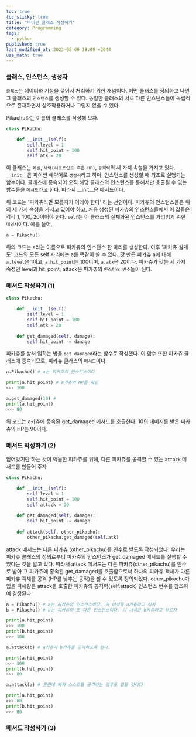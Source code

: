 ```yaml
---
toc: true
toc_sticky: true
title: "파이썬 클래스 작성하기"
category: Programming
tags:
  - python
published: true
last_modified_at: 2023-05-09 18:09 +2044
use_math: true
---
```


### 클래스, 인스턴스, 생성자

`클래스`는 데이터와 기능을 묶어서 처리하기 위한 개념이다.  어떤 클래스를 정의하고 나면 그 클래스의 `인스턴스`를 생성할 수 있다.  동일한 클래스의 서로 다른 인스턴스들이 독립적으로 존재하면서 상호작용하거나 그렇지 않을 수 있다.

Pikachu라는 이름의 클래스를 작성해 보자.

```python
class Pikachu:

    def __init__(self):
        self.level = 1
        self.hit_point = 100
        self.atk = 20
```

이 클래스는 `레벨`, `체력(히트포인트 혹은 HP)`, `공격력`의 세 가지 속성을 가지고 있다.  `__init__`은 파이썬 예약어로 `생성자`라고 하며, 인스턴스를 생성할 때 최초로 실행되는 함수이다.  클래스에 종속되어 오직 해당 클래스의 인스턴스를 통해서만 호출될 수 있는 함수들을 `메서드`라고 한다.  따라서 \__init__은 메서드이다.

위 코드는 '피카츄라면 모름지기 이래야 한다' 라는 선언이다.  피카츄의 인스턴스들은 위의 세 가지 속성을 가지고 있어야 하고, 처음 생성된 피카츄의 인스턴스들에서 이 값들은 각각 1, 100, 20이어야 한다.  `self`는 이 클래스의 실체화된 인스턴스를 가리키기 위한 `대명사`이다.  예를 들어,

```python
a = Pikachu()
```

위의 코드는 a라는 이름으로 피카츄의 인스턴스 한 마리를 생성한다.  이후 '피카츄 설계도' 코드의 모든 self 자리에는 a를 똑같이 쓸 수 있다.  갓 만든 피카츄 a에 대해  `a.level`은 1이고, `a.hit_point`는 100이며, `a.atk`은 20이다.  피카츄가 갖는 세 가지 속성인 level과 hit_point, attack은 피카츄의 `인스턴스 변수`들이 된다.

###  메서드 작성하기 (1)

```python
class Pikachu:

    def __init__(self):
        self.level = 1
        self.hit_point = 100
        self.atk = 20
        
    def get_damaged(self, damage):
        self.hit_point -= damage
```

피카츄를 상처 입히는 법을 `get_damaged`라는 함수로 작성했다.  이 함수 또한 피카츄 클래스에 종속되므로, 피카츄 클래스의 `메서드`이다.

```python
a.Pikachu() # a는 피카츄의 인스턴스이다

print(a.hit_point) # a카츄의 HP를 확인
>>> 100

a.get_damaged(10) #
print(a.hit_point)
>>> 90
```

위 코드는 a카츄에 종속된 get_damaged 메서드를 호출한다.  10의 데미지를 받은 피카츄의 HP는 90이다.

### 메서드 작성하기 (2)

얻어맞기만 하는 것이 억울한 피카츄를 위해, 다른 피카츄를 공격할 수 있는 `attack` 메서드를 만들어 주자

```python
class Pikachu:

    def __init__(self):
        self.level = 1
        self.hit_point = 100
        self.attack = 20
        
    def get_damaged(self, damage):
        self.hit_point -= damage
        
    def attack(self, other_pikachu):
        other_pikachu.get_damaged(self.atk)
```

attack 메서드는 다른 피카츄 (other_pikachu)를 인수로 받도록 작성되었다.  우리는 피카츄 클래스의 정의로부터 피카츄의 인스턴스가 get_damaged 메서드를 실행할 수 있다는 것을 알고 있다.  따라서 attack 메서드는 다른 피카츄(other_pikachu)를 인수로 받아 그 피카츄에 종속된 get_damaged를 호출함으로써 하나의 피카츄 객체가 다른 피카츄 객체를 공격 (HP를 낮추는 동작)을 할 수 있도록 정의되었다.  other_pikachu가 입을 피해량은 attack을 호출한 피카츄의 공격력(self.attack) 인스턴스 변수를 참조하여 결정된다.

```python
a = Pikachu() # a는 피카츄의 인스턴스이다. 이 녀석을 a카츄라고 하자
b = Pikachu() # b는 피카츄의 또 다른 인스턴스이다. 이 녀석은 b카츄라고 부르자

print(a.hit_point)
>>> 100
print(b.hit_point)
>>> 100

a.attack(b) # a카츄가 b카츄를 공격하도록 한다.

print(a.hit_point)
>>> 100
print(b.hit_point)
>>> 80

a.attack(a) # 혼란에 빠져 스스로를 공격하는 경우도 있을 것이다

print(a.hit_point)
>>> 80
print(b.hit_point)
>>> 80
```

### 메서드 작성하기 (3)
